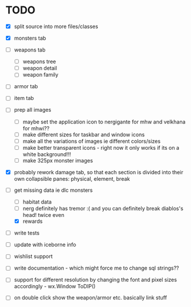 # TODO

- [x] split source into more files/classes
- [x] monsters tab
- [ ] weapons tab
  - [ ] weapons tree
  - [ ] weapon detail
  - [ ] weapon family
- [ ] armor tab
- [ ] item tab
- [ ] prep all images
  - [ ] maybe set the application icon to nergigante for mhw and velkhana for mhwi??
  - [ ] make different sizes for taskbar and window icons
  - [ ] make all the variations of images ie different colors/sizes
  - [ ] make better transparent icons - right now it only works if its on a white background!!!
  - [ ] make 325px monster images
- [x] probably rework damage tab, so that each section is divided into their own collapsible panes: physical, element, break
- [ ] get missing data ie dlc monsters
  - [ ] habitat data
  - [ ] nerg definitely has tremor :( and you can definitely break diablos's head! twice even
  - [x] rewards
- [ ] write tests
- [ ] update with iceborne info
- [ ] wishlist support
- [ ] write documentation - which might force me to change sql strings??
- [ ] support for different resolution by changing the font and pixel sizes accordingly - wx.Window ToDIP()
- [ ] on double click show the weapon/armor etc. basically link stuff
  